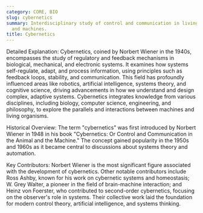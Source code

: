```yaml
---
category: CORE, BIO
slug: cybernetics
summary: Interdisciplinary study of control and communication in living organisms
  and machines.
title: Cybernetics
---
```


Detailed Explanation: Cybernetics, coined by Norbert Wiener in the 1940s, encompasses the study of regulatory and feedback mechanisms in biological, mechanical, and electronic systems. It examines how systems self-regulate, adapt, and process information, using principles such as feedback loops, stability, and communication. This field has profoundly influenced areas like robotics, artificial intelligence, systems theory, and cognitive science, driving advancements in how we understand and design complex, adaptive systems. Cybernetics integrates knowledge from various disciplines, including biology, computer science, engineering, and philosophy, to explore the parallels and interactions between machines and living organisms.

Historical Overview: The term "cybernetics" was first introduced by Norbert Wiener in 1948 in his book "Cybernetics: Or Control and Communication in the Animal and the Machine." The concept gained popularity in the 1950s and 1960s as it became central to discussions about systems theory and automation.

Key Contributors: Norbert Wiener is the most significant figure associated with the development of cybernetics. Other notable contributors include Ross Ashby, known for his work on cybernetic systems and homeostasis; W. Grey Walter, a pioneer in the field of brain-machine interaction; and Heinz von Foerster, who contributed to second-order cybernetics, focusing on the observer's role in systems. Their collective work laid the foundation for modern control theory, artificial intelligence, and systems thinking.